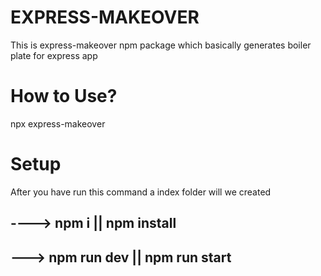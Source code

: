 # EXPRESS-MAKEOVER
This is express-makeover npm package which basically generates boiler plate for express app

# How to Use?

npx express-makeover

# Setup 

After you have run this command a index folder will we created 

## ----> npm i || npm install
## ---> npm run dev || npm run start
